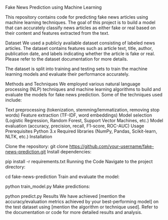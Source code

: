 Fake News 
Prediction using Machine Learning

This repository contains code for predicting fake news articles using machine learning techniques. The goal of this project is to build a model that can accurately classify news articles as either fake or real based on their content and features extracted from the text.

Dataset
We used a publicly available dataset consisting of labeled news articles. The dataset contains features such as article text, title, author, publication date, and labels indicating whether the article is fake or real. Please refer to the dataset documentation for more details.

The dataset is split into training and testing sets to train the machine learning models and evaluate their performance accurately.

Methods and Techniques
We employed various natural language processing (NLP) techniques and machine learning algorithms to build and evaluate the models for fake news prediction. Some of the techniques used include:

Text preprocessing (tokenization, stemming/lemmatization, removing stop words)
Feature extraction (TF-IDF, word embeddings)
Model selection (Logistic Regression, Random Forest, Support Vector Machines, etc.)
Model evaluation (accuracy, precision, recall, F1-score, ROC-AUC)
Usage
Prerequisites
Python 3.x
Required libraries (NumPy, Pandas, Scikit-learn, NLTK, etc.)
Installation

Clone the repository:
git clone https://github.com/your-username/fake-news-prediction.git
Install dependencies:


pip install -r requirements.txt
Running the Code
Navigate to the project directory:


cd fake-news-prediction
Train and evaluate the model:


python train_model.py
Make predictions:


python predict.py
Results
We have achieved [mention the accuracy/evaluation metrics achieved by your best-performing model] on the test dataset using [mention the algorithm or technique used]. Refer to the documentation or code for more detailed results and analysis.
